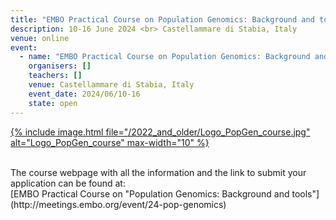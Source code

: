 ```yaml
---
title: "EMBO Practical Course on Population Genomics: Background and tools."
description: 10-16 June 2024 <br> Castellammare di Stabia, Italy
venue: online
event:
  - name: "EMBO Practical Course on Population Genomics: Background and tools"
    organisers: []
    teachers: []
    venue: Castellammare di Stabia, Italy
    event_date: 2024/06/10-16
    state: open
---
```



[{% include image.html file="/2022_and_older/Logo_PopGen_course.jpg" alt="Logo_PopGen_course" max-width="10" %}](https://meetings.embo.org/event/24-pop-genomics)

<br>
The course webpage with all the information and the link to submit your application can be found at:<br>
[EMBO Practical Course on "Population Genomics&#58; Background and tools"](http://meetings.embo.org/event/24-pop-genomics)
<br>
